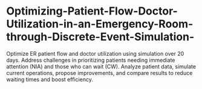 # Optimizing-Patient-Flow-Doctor-Utilization-in-an-Emergency-Room-through-Discrete-Event-Simulation-
Optimize ER patient flow and doctor utilization using simulation over 20 days. Address challenges in prioritizing patients needing immediate attention (NIA) and those who can wait (CW). Analyze patient data, simulate current operations, propose improvements, and compare results to reduce waiting times and boost efficiency.
